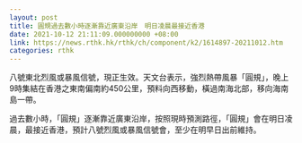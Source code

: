 ```yaml
---
layout: post
title: 圓規過去數小時逐漸靠近廣東沿岸　明日凌晨最接近香港
date: 2021-10-12 21:11:09.000000000 +08:00
link: https://news.rthk.hk/rthk/ch/component/k2/1614897-20211012.htm
categories: rthk
---
```


八號東北烈風或暴風信號，現正生效。天文台表示，強烈熱帶風暴「圓規」，晚上9時集結在香港之東南偏南約450公里，預料向西移動，橫過南海北部，移向海南島一帶。

過去數小時，「圓規」逐漸靠近廣東沿岸，按照現時預測路徑，「圓規」會在明日凌晨，最接近香港，預計八號烈風或暴風信號會，至少在明早日出前維持。
